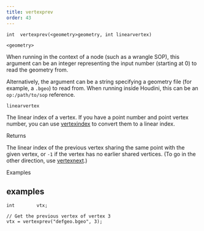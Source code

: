 ```yaml
---
title: vertexprev
order: 43
---
```

`int  vertexprev(<geometry>geometry, int linearvertex)`

`<geometry>`

When running in the context of a node (such as a wrangle SOP), this argument can be an integer representing the input number (starting at 0) to read the geometry from.

Alternatively, the argument can be a string specifying a geometry file (for example, a `.bgeo`) to read from. When running inside Houdini, this can be an `op:/path/to/sop` reference.

`linearvertex`

The linear index of a vertex.
If you have a point number and point vertex number, you can use [vertexindex](vertexindex.html "Converts a primitive/vertex pair into a linear vertex.") to convert them to a linear index.

Returns

The linear index of the previous vertex sharing the same point with the given vertex,
or `-1` if the vertex has no earlier shared vertices.
(To go in the other direction, use [vertexnext](vertexnext.html "Returns the linear vertex number of the next vertex sharing a point with a given vertex.").)

Examples

## examples

```vex
int        vtx;

// Get the previous vertex of vertex 3
vtx = vertexprev("defgeo.bgeo", 3);

```
